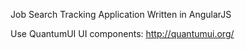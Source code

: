 Job Search Tracking Application
Written in AngularJS

Use QuantumUI UI components: http://quantumui.org/
